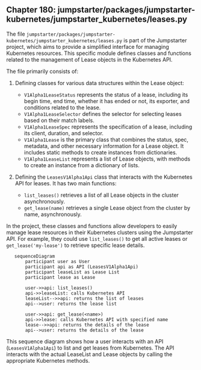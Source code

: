 ## Chapter 180: jumpstarter/packages/jumpstarter-kubernetes/jumpstarter_kubernetes/leases.py

 The file `jumpstarter/packages/jumpstarter-kubernetes/jumpstarter_kubernetes/leases.py` is part of the Jumpstarter project, which aims to provide a simplified interface for managing Kubernetes resources. This specific module defines classes and functions related to the management of Lease objects in the Kubernetes API.

   The file primarily consists of:

1. Defining classes for various data structures within the Lease object:
   - `V1Alpha1LeaseStatus` represents the status of a lease, including its begin time, end time, whether it has ended or not, its exporter, and conditions related to the lease.
   - `V1Alpha1LeaseSelector` defines the selector for selecting leases based on their match labels.
   - `V1Alpha1LeaseSpec` represents the specification of a lease, including its client, duration, and selector.
   - `V1Alpha1Lease` is the primary class that combines the status, spec, metadata, and other necessary information for a Lease object. It includes static methods to create instances from dictionaries.
   - `V1Alpha1LeaseList` represents a list of Lease objects, with methods to create an instance from a dictionary of lists.

2. Defining the `LeasesV1Alpha1Api` class that interacts with the Kubernetes API for leases. It has two main functions:
   - `list_leases()` retrieves a list of all Lease objects in the cluster asynchronously.
   - `get_lease(name)` retrieves a single Lease object from the cluster by name, asynchronously.

In the project, these classes and functions allow developers to easily manage lease resources in their Kubernetes clusters using the Jumpstarter API. For example, they could use `list_leases()` to get all active leases or `get_lease('my-lease')` to retrieve specific lease details.

 ```mermaid
    sequenceDiagram
        participant user as User
        participant api as API (LeasesV1Alpha1Api)
        participant leaseList as Lease List
        participant lease as Lease

        user->>api: list_leases()
        api->>leaseList: calls Kubernetes API
        leaseList-->>api: returns the list of leases
        api-->user: returns the lease list

        user->>api: get_lease(<name>)
        api->>lease: calls Kubernetes API with specified name
        lease-->>api: returns the details of the lease
        api-->user: returns the details of the lease
   ```

This sequence diagram shows how a user interacts with an API (`LeasesV1Alpha1Api`) to list and get leases from Kubernetes. The API interacts with the actual LeaseList and Lease objects by calling the appropriate Kubernetes methods.